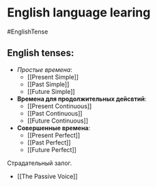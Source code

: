 #      English language learing
#EnglishTense
## English tenses:
* *Простые времена*:
	* [[Present Simple]]
	* [[Past Simple]]
	* [[Future Simple]]
* **Времена для продолжительных дейсвтий**:
	* [[Present Continuous]]
	* [[Past Continuous]]
	* [[Future Continuous]]
* **Совершенные времена**:
	* [[Present Perfect]]
	* [[Past Perfect]]
	* [[Future Perfect]]

Страдательный залог.
- [[The Passive Voice]]